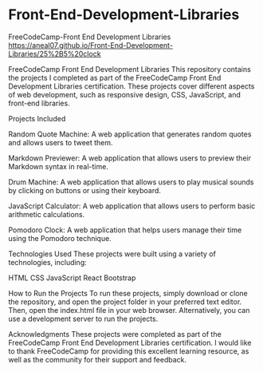 # Front-End-Development-Libraries
 FreeCodeCamp-Front End Development Libraries
 https://aneal07.github.io/Front-End-Development-Libraries/25%2B5%20clock
 
 FreeCodeCamp Front End Development Libraries
This repository contains the projects I completed as part of the FreeCodeCamp Front End Development Libraries certification.
These projects cover different aspects of web development, such as responsive design, CSS, JavaScript, and front-end libraries.

Projects Included

Random Quote Machine: A web application that generates random quotes and allows users to tweet them.

Markdown Previewer: A web application that allows users to preview their Markdown syntax in real-time.

Drum Machine: A web application that allows users to play musical sounds by clicking on buttons or using their keyboard.

JavaScript Calculator: A web application that allows users to perform basic arithmetic calculations.

Pomodoro Clock: A web application that helps users manage their time using the Pomodoro technique.

Technologies Used
These projects were built using a variety of technologies, including:

HTML
CSS
JavaScript
React
Bootstrap

How to Run the Projects
To run these projects, simply download or clone the repository, 
and open the project folder in your preferred text editor. Then, 
open the index.html file in your web browser. Alternatively, 
you can use a development server to run the projects.

Acknowledgments
These projects were completed as part of the FreeCodeCamp Front End Development Libraries certification.
I would like to thank FreeCodeCamp for providing this excellent learning resource, 
as well as the community for their support and feedback.





